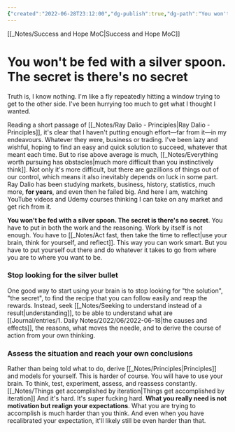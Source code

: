 ```yaml
---
{"created":"2022-06-28T23:12:00","dg-publish":true,"dg-path":"You won't be fed with a silver spoon.md","permalink":"/you-won-t-be-fed-with-a-silver-spoon/","dgPassFrontmatter":true,"updated":"2025-01-26T18:43:28.895+01:00"}
---
```


[[_Notes/Success and Hope MoC\|Success and Hope MoC]]

# You won't be fed with a silver spoon. The secret is there's no secret
Truth is, I know nothing. I'm like a fly repeatedly hitting a window trying to get to the other side. I've been hurrying too much to get what I thought I wanted. 

Reading a short passage of [[_Notes/Ray Dalio - Principles\|Ray Dalio - Principles]], it's clear that I haven't putting enough effort—far from it—in my endeavours. Whatever they were, business or trading. I've been lazy and wishful, hoping to find an easy and quick solution to succeed, whatever that meant each time. But to rise above average is much, [[_Notes/Everything worth pursuing has obstacles\|much more difficult than you instinctively think]]. Not only it's more difficult, but there are gazillions of things out of our control, which means it also inevitably depends on luck in some part.
Ray Dalio has been studying markets, business, history, statistics, much more, __for years__, and even then he failed big. And here I am, watching YouTube videos and Udemy courses thinking I can take on any market and get rich from it.

**You won't be fed with a silver spoon. The secret is there's no secret**. You have to put in both the work and the reasoning. Work by itself is not enough. You have to [[_Notes/Act fast, then take the time to reflect\|use your brain, think for yourself, and reflect]]. This way you can work smart. But you have to put yourself out there and do whatever it takes to go from where you are to where you want to be.
### Stop looking for the silver bullet
One good way to start using your brain is to stop looking for "the solution", "the secret", to find the recipe that you can follow easily and reap the rewards. Instead, seek [[_Notes/Seeking to understand instead of a result\|understanding]], to be able to understand what are [[Journal/entries/1. Daily Notes/2022/06/2022-06-18\|the causes and effects]], the reasons, what moves the needle, and to derive the course of action from your own thinking.
### Assess the situation and reach your own conclusions 
Rather than being told what to do, derive [[_Notes/Principles\|Principles]] and models for yourself. 
This is harder of course. You will have to use your brain. To think, test, experiment, assess, and reassess constantly. [[_Notes/Things get accomplished by iteration\|Things get accomplished by iteration]]
And it's hard. It's super fucking hard. **What you really need is not motivation but realign your expectations**. What you are trying to accomplish is much harder than you think. And even when you have recalibrated your expectation, it'll likely still be even harder than that. 